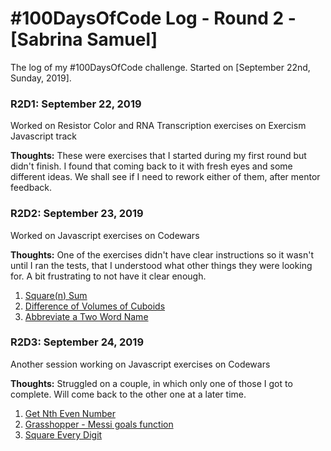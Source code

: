 # #100DaysOfCode Log - Round 2 - [Sabrina Samuel]

The log of my #100DaysOfCode challenge. Started on [September 22nd, Sunday, 2019].

### R2D1: September 22, 2019
Worked on Resistor Color and RNA Transcription exercises on Exercism Javascript track

**Thoughts:** These were exercises that I started during my first round but didn't finish. I found that coming back to it with fresh eyes and some different ideas. We shall see if I need to rework either of them, after mentor feedback.

### R2D2: September 23, 2019
Worked on Javascript exercises on Codewars

**Thoughts:** 
One of the exercises didn't have clear instructions so it wasn't until I ran the tests, that I understood what other things they were looking for. A bit frustrating to not have it clear enough.

1. [Square(n) Sum](https://www.codewars.com/kata/square-n-sum/javascript)
2. [Difference of Volumes of Cuboids](https://www.codewars.com/kata/difference-of-volumes-of-cuboids/javascript)
3. [Abbreviate a Two Word Name](https://www.codewars.com/kata/abbreviate-a-two-word-name/javascript)

### R2D3: September 24, 2019
Another session working on Javascript exercises on Codewars

**Thoughts:** 
Struggled on a couple, in which only one of those I got to complete. Will come back to the other one at a later time.

1. [Get Nth Even Number](https://www.codewars.com/kata/get-nth-even-number/javascript)
2. [Grasshopper - Messi goals function](https://www.codewars.com/kata/grasshopper-messi-goals-function/javascript)
3. [Square Every Digit](https://www.codewars.com/kata/square-every-digit/javascript)
